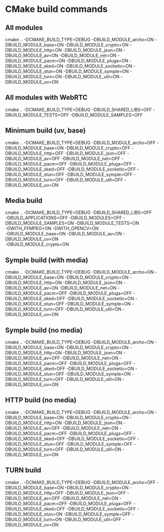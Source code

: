 # CMake build commands

## All modules
cmake .. -DCMAKE_BUILD_TYPE=DEBUG -DBUILD_MODULE_archo=ON -DBUILD_MODULE_base=ON -DBUILD_MODULE_crypto=ON -DBUILD_MODULE_http=ON -DBUILD_MODULE_json=ON -DBUILD_MODULE_av=ON -DBUILD_MODULE_net=ON -DBUILD_MODULE_pacm=ON -DBUILD_MODULE_pluga=ON -DBUILD_MODULE_sked=ON -DBUILD_MODULE_socketio=ON -DBUILD_MODULE_stun=ON -DBUILD_MODULE_symple=ON -DBUILD_MODULE_turn=ON -DBUILD_MODULE_util=ON -DBUILD_MODULE_uv=ON

## All modules with WebRTC
cmake .. -DCMAKE_BUILD_TYPE=DEBUG -DBUILD_SHARED_LIBS=OFF -DBUILD_MODULE_TESTS=OFF -DBUILD_MODULE_SAMPLES=OFF

## Minimum build (uv, base)
cmake .. -DCMAKE_BUILD_TYPE=DEBUG -DBUILD_MODULE_archo=OFF -DBUILD_MODULE_base=ON -DBUILD_MODULE_crypto=OFF -DBUILD_MODULE_http=OFF -DBUILD_MODULE_json=OFF -DBUILD_MODULE_av=OFF -DBUILD_MODULE_net=OFF -DBUILD_MODULE_pacm=OFF -DBUILD_MODULE_pluga=OFF -DBUILD_MODULE_sked=OFF -DBUILD_MODULE_socketio=OFF -DBUILD_MODULE_stun=OFF -DBUILD_MODULE_symple=OFF -DBUILD_MODULE_turn=OFF -DBUILD_MODULE_util=OFF -DBUILD_MODULE_uv=ON

## Media build
cmake .. -DCMAKE_BUILD_TYPE=DEBUG -DBUILD_SHARED_LIBS=OFF \
-DBUILD_APPLICATIONS=OFF -DBUILD_MODULES=OFF -DBUILD_MODULE_SAMPLES=ON -DBUILD_MODULE_TESTS=ON \
-DWITH_FFMPEG=ON -DWITH_OPENCV=ON \
-DBUILD_MODULE_base=ON -DBUILD_MODULE_av=ON -DBUILD_MODULE_uv=ON \
-DBUILD_MODULE_crypto=ON

## Symple build (with media)
cmake .. -DCMAKE_BUILD_TYPE=DEBUG -DBUILD_MODULE_archo=ON -DBUILD_MODULE_base=ON -DBUILD_MODULE_crypto=ON -DBUILD_MODULE_http=ON -DBUILD_MODULE_json=ON -DBUILD_MODULE_av=ON -DBUILD_MODULE_net=ON -DBUILD_MODULE_pacm=OFF -DBUILD_MODULE_pluga=OFF -DBUILD_MODULE_sked=OFF -DBUILD_MODULE_socketio=ON -DBUILD_MODULE_stun=OFF -DBUILD_MODULE_symple=ON -DBUILD_MODULE_turn=OFF -DBUILD_MODULE_util=ON -DBUILD_MODULE_uv=ON

## Symple build (no media)
cmake .. -DCMAKE_BUILD_TYPE=DEBUG -DBUILD_MODULE_archo=ON -DBUILD_MODULE_base=ON -DBUILD_MODULE_crypto=ON -DBUILD_MODULE_http=ON -DBUILD_MODULE_json=ON -DBUILD_MODULE_av=OFF -DBUILD_MODULE_net=ON -DBUILD_MODULE_pacm=OFF -DBUILD_MODULE_pluga=OFF -DBUILD_MODULE_sked=OFF -DBUILD_MODULE_socketio=ON -DBUILD_MODULE_stun=OFF -DBUILD_MODULE_symple=ON -DBUILD_MODULE_turn=OFF -DBUILD_MODULE_util=ON -DBUILD_MODULE_uv=ON

## HTTP build (no media)
cmake .. -DCMAKE_BUILD_TYPE=DEBUG -DBUILD_MODULE_archo=ON -DBUILD_MODULE_base=ON -DBUILD_MODULE_crypto=ON -DBUILD_MODULE_http=ON -DBUILD_MODULE_json=ON -DBUILD_MODULE_av=OFF -DBUILD_MODULE_net=ON -DBUILD_MODULE_pacm=OFF -DBUILD_MODULE_pluga=OFF -DBUILD_MODULE_sked=OFF -DBUILD_MODULE_socketio=OFF -DBUILD_MODULE_stun=OFF -DBUILD_MODULE_symple=OFF -DBUILD_MODULE_turn=OFF -DBUILD_MODULE_util=ON -DBUILD_MODULE_uv=ON

## TURN build
cmake .. -DCMAKE_BUILD_TYPE=DEBUG -DBUILD_MODULE_archo=OFF -DBUILD_MODULE_base=ON -DBUILD_MODULE_crypto=ON -DBUILD_MODULE_http=OFF -DBUILD_MODULE_json=OFF -DBUILD_MODULE_av=OFF -DBUILD_MODULE_net=ON -DBUILD_MODULE_pacm=OFF -DBUILD_MODULE_pluga=OFF -DBUILD_MODULE_sked=OFF -DBUILD_MODULE_socketio=OFF -DBUILD_MODULE_stun=ON -DBUILD_MODULE_symple=OFF -DBUILD_MODULE_turn=ON -DBUILD_MODULE_util=OFF -DBUILD_MODULE_uv=ON

